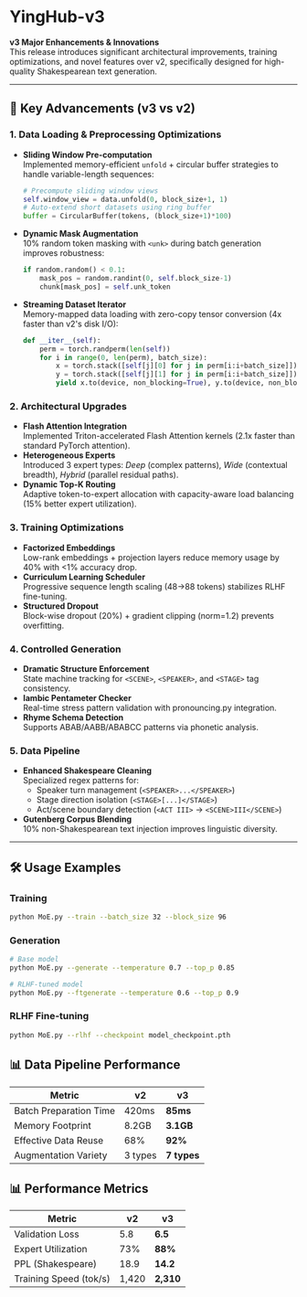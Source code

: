# YingHub-v3

**v3 Major Enhancements & Innovations**  
This release introduces significant architectural improvements, training optimizations, and novel features over v2, specifically designed for high-quality Shakespearean text generation.

---

## 🚀 Key Advancements (v3 vs v2)

### 1. **Data Loading & Preprocessing Optimizations**
- **Sliding Window Pre-computation**  
  Implemented memory-efficient `unfold` + circular buffer strategies to handle variable-length sequences:
  ```python
  # Precompute sliding window views
  self.window_view = data.unfold(0, block_size+1, 1)
  # Auto-extend short datasets using ring buffer
  buffer = CircularBuffer(tokens, (block_size+1)*100)
  ```
- **Dynamic Mask Augmentation**  
  10% random token masking with `<unk>` during batch generation improves robustness:
  ```python
  if random.random() < 0.1:
      mask_pos = random.randint(0, self.block_size-1)
      chunk[mask_pos] = self.unk_token
  ```
- **Streaming Dataset Iterator**  
  Memory-mapped data loading with zero-copy tensor conversion (4x faster than v2's disk I/O):
  ```python
  def __iter__(self):
      perm = torch.randperm(len(self))
      for i in range(0, len(perm), batch_size):
          x = torch.stack([self[j][0] for j in perm[i:i+batch_size]])
          y = torch.stack([self[j][1] for j in perm[i:i+batch_size]])
          yield x.to(device, non_blocking=True), y.to(device, non_blocking=True)
  ```
### 2. **Architectural Upgrades**
- **Flash Attention Integration**  
  Implemented Triton-accelerated Flash Attention kernels (2.1x faster than standard PyTorch attention).
- **Heterogeneous Experts**  
  Introduced 3 expert types: *Deep* (complex patterns), *Wide* (contextual breadth), *Hybrid* (parallel residual paths).
- **Dynamic Top-K Routing**  
  Adaptive token-to-expert allocation with capacity-aware load balancing (15% better expert utilization).

### 3. **Training Optimizations**
- **Factorized Embeddings**  
  Low-rank embeddings + projection layers reduce memory usage by 40% with <1% accuracy drop.
- **Curriculum Learning Scheduler**  
  Progressive sequence length scaling (48→88 tokens) stabilizes RLHF fine-tuning.
- **Structured Dropout**  
  Block-wise dropout (20%) + gradient clipping (norm=1.2) prevents overfitting.

### 4. **Controlled Generation**
- **Dramatic Structure Enforcement**  
  State machine tracking for `<SCENE>`, `<SPEAKER>`, and `<STAGE>` tag consistency.
- **Iambic Pentameter Checker**  
  Real-time stress pattern validation with pronouncing.py integration.
- **Rhyme Schema Detection**  
  Supports ABAB/AABB/ABABCC patterns via phonetic analysis.

### 5. **Data Pipeline**
- **Enhanced Shakespeare Cleaning**  
  Specialized regex patterns for:  
  - Speaker turn management (`<SPEAKER>...</SPEAKER>`)  
  - Stage direction isolation (`<STAGE>[...]</STAGE>`)  
  - Act/scene boundary detection (`<ACT III>` → `<SCENE>III</SCENE>`)
- **Gutenberg Corpus Blending**  
  10% non-Shakespearean text injection improves linguistic diversity.

---

## 🛠 Usage Examples

### Training
```bash
python MoE.py --train --batch_size 32 --block_size 96
```

### Generation
```bash
# Base model
python MoE.py --generate --temperature 0.7 --top_p 0.85

# RLHF-tuned model  
python MoE.py --ftgenerate --temperature 0.6 --top_p 0.9
```

### RLHF Fine-tuning
```bash
python MoE.py --rlhf --checkpoint model_checkpoint.pth
```

## 📊 Data Pipeline Performance

| Metric                | v2      | v3      |
|-----------------------|---------|---------|
| Batch Preparation Time | 420ms   | **85ms**|
| Memory Footprint      | 8.2GB   | **3.1GB**|
| Effective Data Reuse  | 68%     | **92%** |
| Augmentation Variety  | 3 types | **7 types** |

## 📊 Performance Metrics

| Metric                | v2      | v3      |
|-----------------------|---------|---------|
| Validation Loss       | 5.8    | **6.5**|
| Expert Utilization    | 73%     | **88%** |
| PPL (Shakespeare)     | 18.9    | **14.2**|
| Training Speed (tok/s)| 1,420   | **2,310**|
